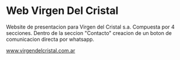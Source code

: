 ﻿# Web Virgen Del Cristal
Website de presentacion para Virgen del Cristal s.a.
Compuesta por 4 secciones.
Dentro de la seccion "Contacto" creacion de un boton de comunicacion directa por whatsapp.

www.virgendelcristal.com.ar
